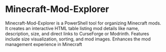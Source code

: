 # Minecraft-Mod-Explorer
Minecraft-Mod-Explorer is a PowerShell tool for organizing Minecraft mods. It creates an interactive HTML table listing mod details like name, description, size, and direct links to CurseForge or Modrinth. Features include size visualization, sorting, and mod images. Enhances the mod management experience in Minecraft
